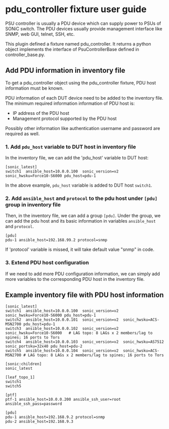 # pdu_controller fixture user guide

PSU controller is usually a PDU device which can supply power to PSUs of SONiC switch. The PDU devices usually provide management interface like SNMP, web GUI, telnet, SSH, etc.

This plugin defined a fixture named pdu_controller. It returns a python object implements the interface of PsuControllerBase defined in controller_base.py.

## Add PDU information in inventory file

To get a pdu_controller object using the pdu_controller fixture, PDU host information must be known.

PDU information of each DUT device need to be added to the inventory file. The minimum required information information of PDU host is:
* IP address of the PDU host
* Management protocol supported by the PDU host

Possibly other information like authentication username and password are required as well.

### 1. Add `pdu_host` variable to DUT host in inventory file

In the inventory file, we can add the 'pdu_host' variable to DUT host:

```
[sonic_latest]
switch1  ansible_host=10.0.0.100  sonic_version=v2  sonic_hwsku=Force10-S6000 pdu_host=pdu-1
```

In the above example, `pdu_host` variable is added to DUT host `switch1`.

### 2. Add `ansible_host` and `protocol` to the pdu host under `[pdu]` group in inventory file

Then, in the inventory file, we can add a group `[pdu]`. Under the group, we can add the pdu host and its basic information in variables `ansible_host` and `protocol`.

```
[pdu]
pdu-1 ansible_host=192.168.99.2 protocol=snmp
```

If 'protocol' variable is missed, it will take default value "snmp" in code.

### 3. Extend PDU host configuration

If we need to add more PDU configuration information, we can simply add more variables to the corresponding PDU host in the inventory file.

## Example inventory file with PDU host information

```
[sonic_latest]
switch1  ansible_host=10.0.0.100  sonic_version=v2  sonic_hwsku=Force10-S6000 pdu_host=pdu-1
switch2  ansible_host=10.0.0.101  sonic_version=v2  sonic_hwsku=ACS-MSN2700 pdu_host=pdu-1
switch3  ansible_host=10.0.0.102  sonic_version=v2  sonic_hwsku=Force10-S6000   # LAG topo: 8 LAGs x 2 members/lag to spines; 16 ports to Tors
switch4  ansible_host=10.0.0.103  sonic_version=v2  sonic_hwsku=AS7512 sonic_portsku=32x40 pdu_host=pdu-2
switch5  ansible_host=10.0.0.104  sonic_version=v2  sonic_hwsku=ACS-MSN2700 # LAG topo: 8 LAGs x 2 members/lag to spines; 16 ports to Tors

[sonic:children]
sonic_latest

[leaf_topo_1]
switch1
switch5

[ptf]
ptf-1 ansible_host=10.0.0.200 ansible_ssh_user=root ansible_ssh_pass=password

[pdu]
pdu-1 ansible_host=192.168.9.2 protocol=snmp
pdu-2 ansible_host=192.168.9.3
```
